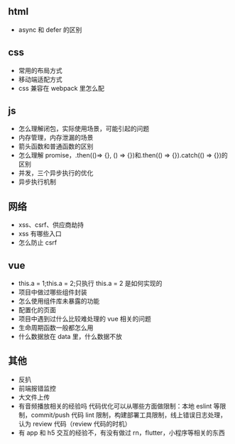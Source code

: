 ## html

- async 和 defer 的区别

## css

- 常用的布局方式
- 移动端适配方式
- css 兼容在 webpack 里怎么配

## js

- 怎么理解闭包，实际使用场景，可能引起的问题
- 内存管理，内存泄漏的场景
- 箭头函数和普通函数的区别
- 怎么理解 promise，.then(()=> {}, () => {})和.then(() => {}).catch(() => {})的区别
- 并发，三个异步执行的优化
- 异步执行机制

## 网络

- xss、csrf、供应商劫持
- xss 有哪些入口
- 怎么防止 csrf

## vue

- this.a = 1;this.a = 2;只执行 this.a = 2 是如何实现的
- 项目中做过哪些组件封装
- 怎么使用组件库未暴露的功能
- 配置化的页面
- 项目中遇到过什么比较难处理的 vue 相关的问题
- 生命周期函数一般都怎么用
- 什么数据放在 data 里，什么数据不放

## 其他

- 反扒
- 前端报错监控
- 大文件上传
- 有音频播放相关的经验吗
  代码优化可以从哪些方面做限制：本地 eslint 等限制，commit/push 代码 lint 限制，构建部署工具限制，线上错误日志处理，认为 review 代码（review 代码的时机）
- 有 app 和 h5 交互的经验不，有没有做过 rn，flutter，小程序等相关的东西

